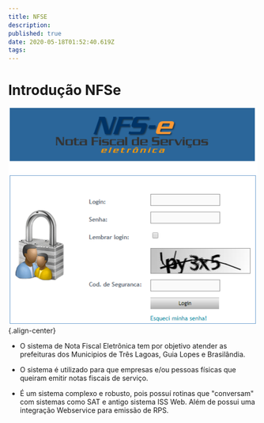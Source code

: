 ```yaml
---
title: NFSE
description: 
published: true
date: 2020-05-18T01:52:40.619Z
tags: 
---
```


# Introdução NFSe

![nota.png](/imagens/nota.png){.align-center}

* O sistema de Nota Fiscal Eletrônica tem por objetivo atender as prefeituras dos Municipios de Três Lagoas, Guia Lopes e Brasilândia.

* O sistema é utilizado para que empresas e/ou pessoas físicas que queiram emitir notas fiscais de serviço. 

* É um sistema complexo e robusto, pois possuí rotinas que "conversam" com sistemas como SAT e antigo sistema ISS Web. Além de possui uma integração Webservice para emissão de RPS.



